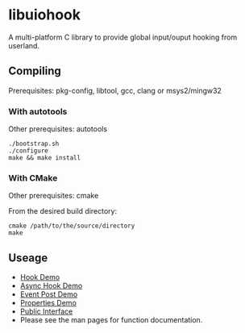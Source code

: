 libuiohook
==========

A multi-platform C library to provide global input/ouput hooking from userland.

## Compiling
Prerequisites: pkg-config, libtool, gcc, clang or msys2/mingw32

### With autotools
Other prerequisites: autotools

    ./bootstrap.sh
    ./configure
    make && make install


### With CMake
Other prerequisites: cmake

From the desired build directory:

    cmake /path/to/the/source/directory
    make

## Useage
* [Hook Demo](https://github.com/kwhat/libuiohook/blob/master/src/demo_hook.c)
* [Async Hook Demo](https://github.com/kwhat/libuiohook/blob/master/src/demo_hook_async.c)
* [Event Post Demo](https://github.com/kwhat/libuiohook/blob/master/src/demo_post.c)
* [Properties Demo](https://github.com/kwhat/libuiohook/blob/master/src/demo_properties.c)
* [Public Interface](https://github.com/kwhat/libuiohook/blob/master/include/uiohook.h)
* Please see the man pages for function documentation.
